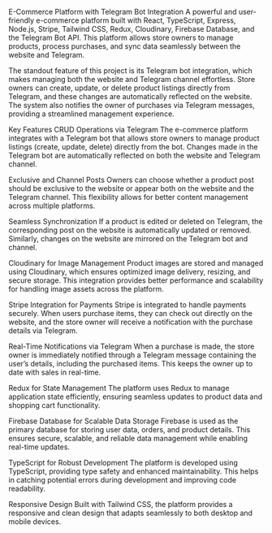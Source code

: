 
E-Commerce Platform with Telegram Bot Integration
A powerful and user-friendly e-commerce platform built with React, TypeScript, Express, Node.js, Stripe, Tailwind CSS, Redux, Cloudinary, Firebase Database, and the Telegram Bot API. This platform allows store owners to manage products, process purchases, and sync data seamlessly between the website and Telegram.

The standout feature of this project is its Telegram bot integration, which makes managing both the website and Telegram channel effortless. Store owners can create, update, or delete product listings directly from Telegram, and these changes are automatically reflected on the website. The system also notifies the owner of purchases via Telegram messages, providing a streamlined management experience.

Key Features
CRUD Operations via Telegram
The e-commerce platform integrates with a Telegram bot that allows store owners to manage product listings (create, update, delete) directly from the bot. Changes made in the Telegram bot are automatically reflected on both the website and Telegram channel.

Exclusive and Channel Posts
Owners can choose whether a product post should be exclusive to the website or appear both on the website and the Telegram channel. This flexibility allows for better content management across multiple platforms.

Seamless Synchronization
If a product is edited or deleted on Telegram, the corresponding post on the website is automatically updated or removed. Similarly, changes on the website are mirrored on the Telegram bot and channel.

Cloudinary for Image Management
Product images are stored and managed using Cloudinary, which ensures optimized image delivery, resizing, and secure storage. This integration provides better performance and scalability for handling image assets across the platform.

Stripe Integration for Payments
Stripe is integrated to handle payments securely. When users purchase items, they can check out directly on the website, and the store owner will receive a notification with the purchase details via Telegram.

Real-Time Notifications via Telegram
When a purchase is made, the store owner is immediately notified through a Telegram message containing the user’s details, including the purchased items. This keeps the owner up to date with sales in real-time.

Redux for State Management
The platform uses Redux to manage application state efficiently, ensuring seamless updates to product data and shopping cart functionality.

Firebase Database for Scalable Data Storage
Firebase is used as the primary database for storing user data, orders, and product details. This ensures secure, scalable, and reliable data management while enabling real-time updates.

TypeScript for Robust Development
The platform is developed using TypeScript, providing type safety and enhanced maintainability. This helps in catching potential errors during development and improving code readability.

Responsive Design
Built with Tailwind CSS, the platform provides a responsive and clean design that adapts seamlessly to both desktop and mobile devices.

